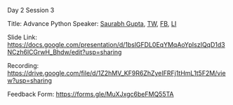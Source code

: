 Day 2 Session 3

Title: Advance Python
Speaker: [Saurabh Gupta](http://reallysaurabh.github.io/), [TW](https://twitter.com/reallysaurabh), [FB](https://www.facebook.com/saurabh.cic), [LI](https://www.linkedin.com/in/reallysaurabh/)

Slide Link: https://docs.google.com/presentation/d/1bslGFDL0EqYMqAoYpIszIQqD1d3NCzh6lCGrwH_Bhdw/edit?usp=sharing 

Recording: https://drive.google.com/file/d/1Z2hMV_KF9R6ZhZyeIFRFj1tHmL1t5F2M/view?usp=sharing

Feedback Form: https://forms.gle/MuXJxgc6beFMQ55TA 

